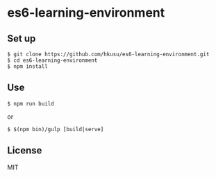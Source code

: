 # es6-learning-environment

## Set up

```
$ git clone https://github.com/hkusu/es6-learning-environment.git
$ cd es6-learning-environment
$ npm install
```

## Use

```
$ npm run build
```

or

```
$ $(npm bin)/gulp [build|serve]
```

## License

MIT
